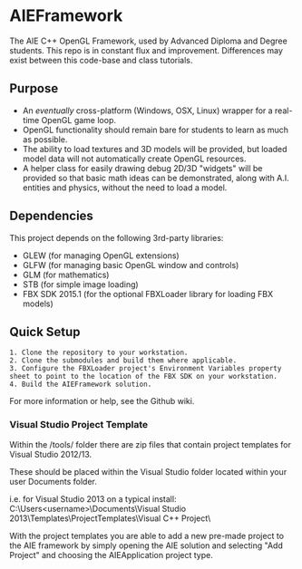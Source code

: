 # AIEFramework

The AIE C++ OpenGL Framework, used by Advanced Diploma and Degree students. This repo is in constant flux and improvement. Differences may exist between this code-base and class tutorials.

## Purpose

  - An *eventually* cross-platform (Windows, OSX, Linux) wrapper for a real-time OpenGL game loop.
  - OpenGL functionality should remain bare for students to learn as much as possible.
  - The ability to load textures and 3D models will be provided, but loaded model data will
    not automatically create OpenGL resources.
  - A helper class for easily drawing debug 2D/3D "widgets" will be provided so that basic
    math ideas can be demonstrated, along with A.I. entities and physics, without the need to
    load a model.

## Dependencies

  This project depends on the following 3rd-party libraries:

  - GLEW (for managing OpenGL extensions)
  - GLFW (for managing basic OpenGL window and controls)
  - GLM (for mathematics)
  - STB (for simple image loading)
  - FBX SDK 2015.1 (for the optional FBXLoader library for loading FBX models)

## Quick Setup

    1. Clone the repository to your workstation.
    2. Clone the submodules and build them where applicable.
    3. Configure the FBXLoader project's Environment Variables property sheet to point to the location of the FBX SDK on your workstation.
    4. Build the AIEFramework solution.

For more information or help, see the Github wiki.

### Visual Studio Project Template

Within the /tools/ folder there are zip files that contain project templates for Visual Studio 2012/13.

These should be placed within the Visual Studio folder located within your user Documents folder.

i.e. for Visual Studio 2013 on a typical install:
C:\Users\<username>\Documents\Visual Studio 2013\Templates\ProjectTemplates\Visual C++ Project\

With the project templates you are able to add a new pre-made project to the AIE framework by simply opening the AIE solution and selecting "Add Project" and choosing the AIEApplication project type.
